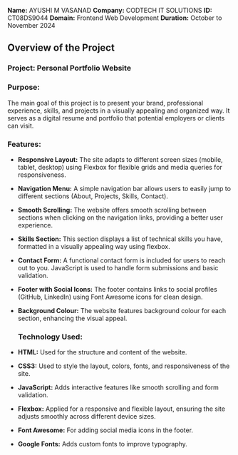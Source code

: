 **Name:** AYUSHI M VASANAD
**Company:** CODTECH IT SOLUTIONS
**ID:** CT08DS9044
**Domain:** Frontend Web Development
**Duration:** October to November 2024



## Overview of the Project

### Project: Personal Portfolio Website

### Purpose:
The main goal of this project is to present your brand, professional experience, skills, and projects in a visually appealing and organized way. It serves as a digital resume and portfolio that potential employers or clients can visit.

### Features:
- **Responsive Layout:** The site adapts to different screen sizes (mobile, tablet, desktop) using Flexbox for flexible grids and media queries for responsiveness.
- **Navigation Menu:** A simple navigation bar allows users to easily jump to different sections (About, Projects, Skills, Contact).
- **Smooth Scrolling:** The website offers smooth scrolling between sections when clicking on the navigation links, providing a better user experience.
- **Skills Section:** This section displays a list of technical skills you have, formatted in a visually appealing way using flexbox.
- **Contact Form:** A functional contact form is included for users to reach out to you. JavaScript is used to handle form submissions and basic validation.
- **Footer with Social Icons:** The footer contains links to  social profiles (GitHub, LinkedIn) using Font Awesome icons for clean design.
- **Background Colour:** The website features background colour for each section, enhancing the visual appeal.

  ### Technology Used:
- **HTML:** Used for the structure and content of the website.
- **CSS3:** Used to style the layout, colors, fonts, and responsiveness of the site.
- **JavaScript:** Adds interactive features like smooth scrolling and form validation.
- **Flexbox:** Applied for a responsive and flexible layout, ensuring the site adjusts smoothly across different device sizes.
- **Font Awesome:** For adding social media icons in the footer.
- **Google Fonts:** Adds custom fonts to improve typography.

